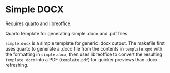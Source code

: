 # Simple DOCX

Requires quarto and libreoffice.

Quarto template for generating simple .docx and .pdf files.

`simple.docx` is a simple template for generic .docx output.
The makefile first uses quarto to generate a .docx file from the contents in `template.qmd` with the formatting in `simple.docx`, then uses libreoffice to convert the resulting `template.docx` into a PDF (`template.pdf`) for quicker previews than .docx refreshing.

